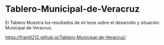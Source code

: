 # Tablero-Municipal-de-Veracruz
El Tablero Muestra los resultados de mi tesis sobre el desarrollo y situación Municipal de Veracruz.

https://franj0212.github.io/Tablero-Municipal-de-Veracruz/
